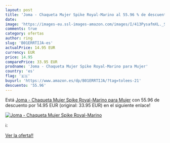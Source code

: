```yaml
---
layout: post
title: 'Joma - Chaqueta Mujer Spike Royal-Marino al 55.96 % de descuento'
date: 
image: 'https://images-eu.ssl-images-amazon.com/images/I/413PysafmXL._SL200_.jpg'
comments: true
category: ofertas
author: ring
slug: 'B01ERRTIJA-es'
actualPrice: 14.95 EUR
currency: EUR
price: 14.95
comparePrice: 33.95 EUR
prodname: 'Joma - Chaqueta Mujer Spike Royal-Marino para Mujer'
country: 'es'
flag: '🇪🇸'
buyurl: 'https://www.amazon.es/dp/B01ERRTIJA/?tag=tolees-21'
descuento: '55.96'
---
```


Está [Joma - Chaqueta Mujer Spike Royal-Marino para Mujer](https://www.amazon.es/dp/B01ERRTIJA/?tag=tolees-21) con 55.96 de descuento por 14.95 EUR (original: 33.95 EUR) en el siguiente enlace!

[![Joma - Chaqueta Mujer Spike Royal-Marino](https://images-eu.ssl-images-amazon.com/images/I/413PysafmXL._SL200_.jpg)](https://www.amazon.es/dp/B01ERRTIJA/?tag=tolees-21)

ℹ️:


[Ver la oferta!!](https://www.amazon.es/dp/B01ERRTIJA/?tag=tolees-21)
